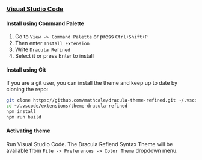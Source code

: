 ### [Visual Studio Code](https://code.visualstudio.com/)

#### Install using Command Palette

1.  Go to `View -> Command Palette` or press `Ctrl+Shift+P`
2.  Then enter `Install Extension`
3.  Write `Dracula Refined`
4.  Select it or press Enter to install

#### Install using Git

If you are a git user, you can install the theme and keep up to date by cloning the repo:

```bash
git clone https://github.com/mathcale/dracula-theme-refined.git ~/.vscode/extensions/theme-dracula-refined
cd ~/.vscode/extensions/theme-dracula-refined
npm install
npm run build
```

#### Activating theme

Run Visual Studio Code. The Dracula Refiend Syntax Theme will be available from `File -> Preferences -> Color Theme` dropdown menu.
